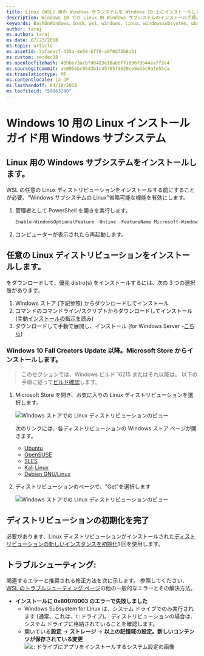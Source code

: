 ```yaml
---
title: Linux (WSL) 用の Windows サブシステムを Windows 10 上にインストールします。
description: Windows 10 での Linux 用 Windows サブシステムのインストール手順。
keywords: BashOnWindows、bash、wsl、windows、linux、windowssubsystem、ubuntu、debian、suse、windows 10 用 windows サブシステムのインストールします。
author: taraj
ms.author: taraj
ms.date: 07/23/2018
ms.topic: article
ms.assetid: 7afaeacf-435a-4e58-bff0-a9f0d75b8a51
ms.custom: seodec18
ms.openlocfilehash: 40bbe73acbfd0483e18ab6ff1696fdb44eaff2e4
ms.sourcegitcommit: ae0956bc0543b1c45765f3620ce9a55c9afe55da
ms.translationtype: MT
ms.contentlocale: ja-JP
ms.lasthandoff: 04/18/2019
ms.locfileid: "59063290"
---
```

# <a name="windows-subsystem-for-linux-installation-guide-for-windows-10"></a>Windows 10 用の Linux インストール ガイド用 Windows サブシステム

## <a name="install-the-windows-subsystem-for-linux"></a>Linux 用の Windows サブシステムをインストールします。

WSL の任意の Linux ディストリビューションをインストールする前にすることが必要、"Windows サブシステムの Linux"省略可能な機能を有効にします。

1. 管理者として PowerShell を開きを実行します。
    ```powershell
    Enable-WindowsOptionalFeature -Online -FeatureName Microsoft-Windows-Subsystem-Linux
    ```

2. コンピューターが表示されたら再起動します。

## <a name="install-your-linux-distribution-of-choice"></a>任意の Linux ディストリビューションをインストールします。
をダウンロードして、優先 distro(s) をインストールするには、次の 3 つの選択肢があります。
1. Windows ストア (下記参照) からダウンロードしてインストール
1. コマンドのコマンドライン/スクリプトからダウンロードしてインストール ([手動インストールの指示を読み](install-manual.md))
1. ダウンロードして手動で展開し、インストール (for Windows Server -[こちら](install-on-server.md))

### <a name="windows-10-fall-creators-update-and-later-install-from-the-microsoft-store"></a>Windows 10 Fall Creators Update 以降。Microsoft Store からインストールします。

> このセクションでは、Windows ビルド 16215 またはそれ以降は。  以下の手順に従って[ビルド確認](troubleshooting.md#check-your-build-number)します。 

1. Microsoft Store を開き、お気に入りの Linux ディストリビューションを選択します。

    ![Windows ストアでの Linux ディストリビューションのビュー](media/store.png)

    次のリンクには、各ディストリビューションの Windows ストア ページが開きます。

    * [Ubuntu](https://www.microsoft.com/store/p/ubuntu/9nblggh4msv6)
    * [OpenSUSE](https://www.microsoft.com/store/apps/9njvjts82tjx)
    * [SLES](https://www.microsoft.com/store/apps/9p32mwbh6cns)
    * [Kali Linux](https://www.microsoft.com/store/apps/9PKR34TNCV07)
    * [Debian GNU/Linux](https://www.microsoft.com/store/apps/9MSVKQC78PK6)

1. ディストリビューションのページで、"Get"を選択します

    ![Windows ストアでの Linux ディストリビューションのビュー](media/UbuntuStore.png)

## <a name="complete-initialization-of-your-distro"></a>ディストリビューションの初期化を完了
必要があります、Linux ディストリビューションがインストールされた[ディストリビューションの新しいインスタンスを初期化](initialize-distro.md)1 回を使用します。

## <a name="troubleshooting"></a>トラブルシューティング: 

関連するエラーと推奨される修正方法を次に示します。 参照してください、 [WSL のトラブルシューティング ページ](troubleshooting.md)の他の一般的なエラーとその解決方法。

* **インストールに 0x80070003 のエラーで失敗しました**
    * Windows Subsystem for Linux は、システム ドライブでのみ実行されます (通常、これは、`C:`ドライブ)。 ディストリビューションの場合は、システム ドライブに格納されていることを確認します。  
    * 開いている**設定** -> **ストレージ** -> **以上の記憶域の設定。新しいコンテンツが保存されている変更**
    ![c: ドライブにアプリをインストールするシステム設定の画像](media/AppStorage.png)
